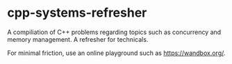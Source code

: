 # cpp-systems-refresher
A compiliation of C++ problems regarding topics such as concurrency and memory management. A refresher for technicals.

For minimal friction, use an online playground such as https://wandbox.org/.
